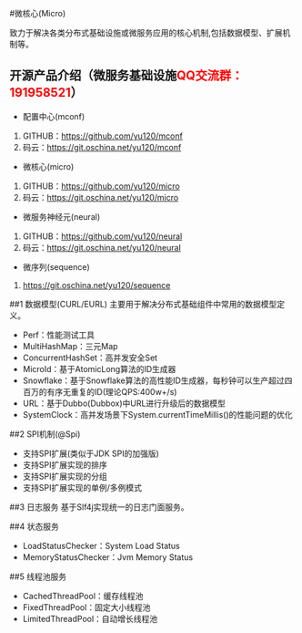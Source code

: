 #微核心(Micro)

致力于解决各类分布式基础设施或微服务应用的核心机制,包括数据模型、扩展机制等。

## 开源产品介绍（微服务基础设施<font color="red">QQ交流群：191958521</font>）
+ 配置中心(mconf)

1. GITHUB：https://github.com/yu120/mconf
2. 码云：https://git.oschina.net/yu120/mconf

+ 微核心(micro)

1. GITHUB：https://github.com/yu120/micro
2. 码云：https://git.oschina.net/yu120/micro

+ 微服务神经元(neural)

1. GITHUB：https://github.com/yu120/neural
2. 码云：https://git.oschina.net/yu120/neural

+ 微序列(sequence)

1. https://git.oschina.net/yu120/sequence


##1 数据模型(CURL/EURL)
主要用于解决分布式基础组件中常用的数据模型定义。

+ Perf：性能测试工具
+ MultiHashMap：三元Map
+ ConcurrentHashSet：高并发安全Set
+ MicroId：基于AtomicLong算法的ID生成器
+ Snowflake：基于Snowflake算法的高性能ID生成器，每秒钟可以生产超过四百万的有序无重复的ID(理论QPS:400w+/s)
+ URL：基于Dubbo(Dubbox)中URL进行升级后的数据模型
+ SystemClock：高并发场景下System.currentTimeMillis()的性能问题的优化

##2 SPI机制(@Spi)
+ 支持SPI扩展(类似于JDK SPI的加强版)
+ 支持SPI扩展实现的排序
+ 支持SPI扩展实现的分组
+ 支持SPI扩展实现的单例/多例模式

##3 日志服务
基于Slf4j实现统一的日志门面服务。

##4 状态服务
+ LoadStatusChecker：System Load Status
+ MemoryStatusChecker：Jvm Memory Status

##5 线程池服务
+ CachedThreadPool：缓存线程池
+ FixedThreadPool：固定大小线程池
+ LimitedThreadPool：自动增长线程池
